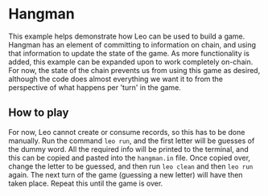 # Hangman

This example helps demonstrate how Leo can be used to build a game. Hangman has an element of committing to information on chain, and using that information to update the state of the game. As more functionality is added, this example can be expanded upon to work completely on-chain. For now, the state of the chain prevents us from using this game as desired, although the code does almost everything we want it to from the perspective of what happens per 'turn' in the game.

## How to play
For now, Leo cannot create or consume records, so this has to be done manually. Run the command `leo run`, and the first letter will be guesses of the dummy word. All the required info will be printed to the terminal, and this can be copied and pasted into the `hangman.in` file. Once copied over, change the letter to be guessed, and then run `leo clean` and then `leo run` again. The next turn of the game (guessing a new letter) will have then taken place. Repeat this until the game is over.
